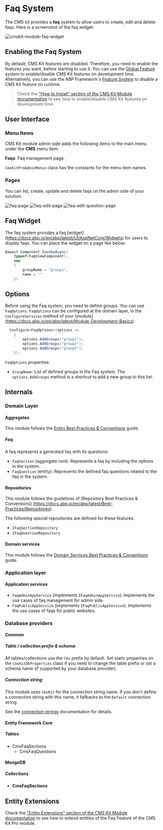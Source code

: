 # Faq System

The CMS kit provides a **faq** system to allow users to create, edit and delete faqs. Here is a screenshot of the faq widget:

![cmskit-module-faq-widget](../../images/cmskit-module-faq-widget.png)

## Enabling the Faq System

By default, CMS Kit features are disabled. Therefore, you need to enable the features you want, before starting to use it. You can use the [Global Feature](https://docs.abp.io/en/abp/latest/Global-Features) system to enable/disable CMS Kit features on development time. Alternatively, you can use the ABP Framework's [Feature System](https://docs.abp.io/en/abp/latest/Features) to disable a CMS Kit feature on runtime.

> Check the ["How to Install" section of the CMS Kit Module documentation](index.md#how-to-install) to see how to enable/disable CMS Kit features on development time.

## User Interface

### Menu Items

CMS Kit module admin side adds the following items to the main menu, under the **CMS** menu item:

**Faqs**: Faq management page.

`CmsKitProAdminMenus` class has the constants for the menu item names.

### Pages

You can list, create, update and delete faqs on the admin side of your solution.

![faq-page](../../images/cmskit-module-faq-page.png)
![faq-edit-page](../../images/cmskit-module-faq-edit-page.png)
![faq-edit-question-page](../../images/cmskit-module-faq-edit-question-page.png)

## Faq Widget

The faq system provides a faq [widget] (https://docs.abp.io/en/abp/latest/UI/AspNetCore/Widgets) for users to display faqs. You can place the widget on a page like below:

```csharp
@await Component.InvokeAsync(
    typeof(FaqViewComponent),
    new
    {
        groupName = "group1",
        name = ""
    })
```

## Options

Before using the Faq system, you need to define groups. You can use `FaqOptions`. `FaqOptions` can be configured at the domain layer, in the `ConfigureServices` method of your [module] (https://docs.abp.io/en/abp/latest/Module-Development-Basics).
  
```csharp
  Configure<FaqOptions>(options =>
    {
        options.AddGroups("group1");
        options.AddGroups("group2");
        options.AddGroups("group3");
    });
```

`FaqOptions` properties:

- `GroupName`: List of defined groups in the Faq system. The `options.AddGroups` method is a shortcut to add a new group to this list.

## Internals

### Domain Layer

#### Aggregates

This module follows the [Entity Best Practices & Conventions](https://docs.abp.io/en/abp/latest/Best-Practices/Entities) guide.

##### Faq

A faq represents a generated faq with its questions: 

- `FaqSection` (aggregate root): Represents a faq by including the options in the system.
- `FaqQuestion` (entity): Represents the defined faq questions related to the faq in the system.

#### Repositories

This module follows the guidelines of [Repository Best Practices & Conventions] (https://docs.abp.io/en/abp/latest/Best-Practices/Repositories).

The following special repositories are defined for these features:

- `IFaqSectionRepository`
- `IFaqQuestionRepository`


#### Domain services

This module follows the [Domain Services Best Practices & Conventions](https://docs.abp.io/en/abp/latest/Best-Practices/Domain-Services) guide.


### Application layer

#### Application services

- `FaqAdminAppService` (implements `IFaqAdminAppService`): Implements the use cases of faq management for admin side.
- `FaqPublicAppService` (implements `IFaqPublicAppService`): Implements the use cases of faqs for public websites.

### Database providers

#### Common

##### Table / collection prefix & schema

All tables/collections use the `Cms` prefix by default. Set static properties on the `CmsKitDbProperties` class if you need to change the table prefix or set a schema name (if supported by your database provider).

##### Connection string

This module uses `CmsKit` for the connection string name. If you don't define a connection string with this name, it fallbacks to the `Default` connection string.

See the [connection strings](https://docs.abp.io/en/abp/latest/Connection-Strings) documentation for details.

#### Entity Framework Core

##### Tables

- CmsFaqSections
  - CmsFaqQuestions

#### MongoDB

##### Collections

- **CmsFaqSections**

## Entity Extensions

Check the ["Entity Extensions" section of the CMS Kit Module documentation](index.md#entity-extensions) to see how to extend entities of the Faq Feature of the CMS Kit Pro module.
